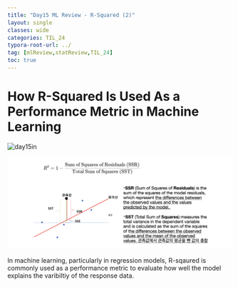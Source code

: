```yaml
---
title: "Day15 ML Review - R-Squared (2)"
layout: single
classes: wide
categories: TIL_24
typora-root-url: ../
tag: [mlReview,statReview,TIL_24]
toc: true
---
```


# How R-Squared Is Used As a Performance Metric in Machine Learning

<img src="/blog/images/2024-06-04-TIL24_Day15/FBEC82A6-63E4-49DB-A5D5-D8D68D2C1350_1_105_c.jpeg" alt="day15in">

![image-20240605182838167](/images/2024-06-04-TIL24_Day15/image-20240605182838167.png)

In machine learning, particularly in regression models, R-sqaured is commonly used as a performance metric to evaluate how well the model explains the varibiltiy of the response data. 

